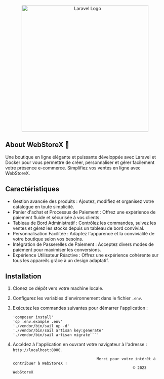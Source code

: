 <p align="center"><a href="#" target="_blank"><img src="" width="400" alt="Laravel Logo"></a></p>


## About WebStoreX 🚀

Une boutique en ligne élégante et puissante développée avec Laravel et Docker pour vous permettre de créer, personnaliser et gérer facilement votre présence e-commerce. Simplifiez vos ventes en ligne avec WebStoreX.

## Caractéristiques

- Gestion avancée des produits : Ajoutez, modifiez et organisez votre catalogue en toute simplicité.
- Panier d'achat et Processus de Paiement : Offrez une expérience de paiement fluide et sécurisée à vos clients.
- Tableau de Bord Administratif : Contrôlez les commandes, suivez les ventes et gérez les stocks depuis un tableau de bord convivial.
- Personnalisation Facilitée : Adaptez l'apparence et la convivialité de votre boutique selon vos besoins.
- Intégration de Passerelles de Paiement : Acceptez divers modes de paiement pour maximiser les conversions.
- Expérience Utilisateur Réactive : Offrez une expérience cohérente sur tous les appareils grâce à un design adaptatif.

## Installation


1. Clonez ce dépôt vers votre machine locale.
2. Configurez les variables d'environnement dans le fichier `.env`.
3. Exécutez les commandes suivantes pour démarrer l'application :

   ```shell
   'composer install'
   'cp .env.example .env'
   './vendor/bin/sail up -d'
   './vendor/bin/sail artisan key:generate'
   './vendor/bin/sail artisan migrate```'
4. Accédez à l'application en ouvrant votre navigateur à l'adresse : `http://localhost:8000`.




                                            Merci pour votre intérêt à contribuer à WebStoreX !
                                                            © 2023 WebStoreX

